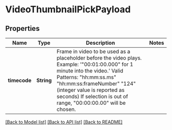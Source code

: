 # VideoThumbnailPickPayload

## Properties

Name | Type | Description | Notes
------------ | ------------- | ------------- | -------------
**timecode** | **String** | Frame in video to be used as a placeholder before the video plays.  Example: '\"00:01:00.000\" for 1 minute into the video.' Valid Patterns:  \"hh:mm:ss.ms\" \"hh:mm:ss:frameNumber\" \"124\" (integer value is reported as seconds)  If selection is out of range, \"00:00:00.00\" will be chosen. | 

[[Back to Model list]](../README.md#documentation-for-models) [[Back to API list]](../README.md#documentation-for-api-endpoints) [[Back to README]](../README.md)



